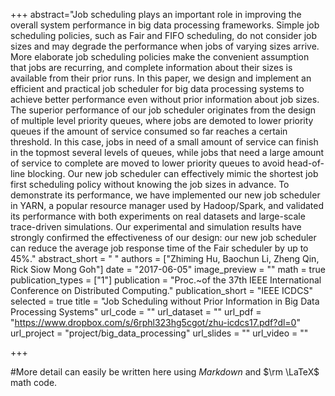 +++
abstract="Job scheduling plays an important role in improving the overall system performance in big data processing frameworks. Simple job scheduling policies, such as Fair and FIFO scheduling, do not consider job sizes and may degrade the performance when jobs of varying sizes arrive.  More elaborate job scheduling policies make the convenient assumption that jobs are recurring, and complete information about their sizes is available from their prior runs. In this paper, we design and implement an efficient and practical job scheduler for big data processing systems to achieve better performance even without prior information about job sizes. The superior performance of our job scheduler originates from the design of multiple level priority queues, where jobs are demoted to lower priority queues if the amount of service consumed so far reaches a certain threshold. In this case, jobs in need of a small amount of service can finish in the topmost several levels of queues, while jobs that need a large amount of service to complete are moved to lower priority queues to avoid head-of-line blocking. Our new job scheduler can effectively mimic the shortest job first scheduling policy without knowing the job sizes in advance. To demonstrate its performance, we have implemented our new job scheduler in YARN, a popular resource manager used by Hadoop/Spark, and validated its performance with both experiments on real datasets and large-scale trace-driven simulations. Our experimental and simulation results have strongly confirmed the effectiveness of our design: our new job scheduler can reduce the average job response time of the Fair scheduler by up to 45%."
abstract_short = " "
authors = ["Zhiming Hu, Baochun Li, Zheng Qin, Rick Siow Mong Goh"]
date = "2017-06-05"
image_preview = ""
math = true
publication_types = ["1"]
publication = "Proc.~of the 37th IEEE International Conference on Distributed Computing."
publication_short = "IEEE ICDCS"
selected = true
title = "Job Scheduling without Prior Information in Big Data Processing Systems"
url_code = ""
url_dataset = ""
url_pdf = "https://www.dropbox.com/s/6rphl323hg5cgot/zhu-icdcs17.pdf?dl=0"
url_project = "project/big_data_processing"
url_slides = ""
url_video = ""

+++

#More detail can easily be written here using *Markdown* and $\rm \LaTeX$ math code.
